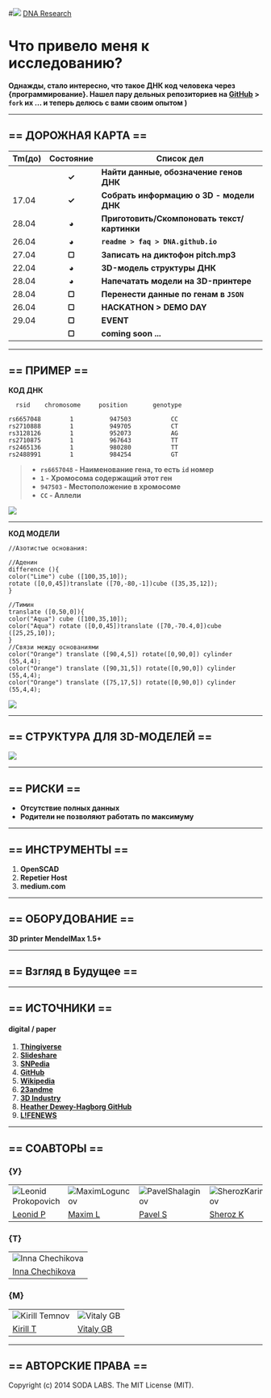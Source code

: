 #![](https://avatars3.githubusercontent.com/u/4658189?s=30) [ DNA Research](https://github.com/soda-io/DNA/)


# Что привело меня к исследованию? 

**Однажды, стало интересно, что такое ДНК код человека через {программирование}. 
Нашел пару дельных репозиториев на [GitHub](https://github.com) > `fork` их ... и теперь делюсь с вами своим опытом )**

***

## == ДОРОЖНАЯ КАРТА ==

|Tm(до)         | Состояние    |  Список дел                            |
|:--------------|:------------:|----------------------------------------|
|               |  **✓**       |**Найти данные, обозначение генов ДНК** |
|      17.04    |  **✓**       |**Собрать информацию о 3D - модели ДНК**|
|      28.04    |  **◕**       |**Приготовить/Скомпоновать текст/картинки**|
|      26.04    |  **◕**       |**`readme > faq > DNA.github.io`**      |
|      27.04    |  **▢**       |**Записать на диктофон pitch.mp3**      |
|      22.04    |  **◕**       |**3D-модель структуры ДНК**             | 
|      28.04    |  **◕**       |**Напечатать модели на 3D-принтере**    |
|      28.04    |  **▢**       |**Перенести данные по генам в `JSON`**  |
|	     26.04    |  **▢**       |**HACKATHON > DEMO DAY**                |
|      29.04    |  **▢**       |**EVENT**                               |
|               |  **▢**       |**coming soon ...**                     |

***

## == ПРИМЕР ==

**КОД ДНК**

```
  rsid    chromosome     position       genotype      
  
rs6657048	     1	        947503	         CC
rs2710888	     1	        949705	         CT
rs3128126	     1	        952073	         AG
rs2710875	     1	        967643	         TT
rs2465136	     1	        980280	         TT
rs2488991	     1	        984254	         GT
```

>* **`rs6657048` - Наименование гена, то есть `id` номер**
>* **`1` - Хромосома содержащий этот ген**
>* **`947503` -  Местоположение в хромосоме**
>* **`CC` - Аллели**

![](https://github.com/soda-io/DNA/blob/master/Img/3D/manu.jpg?raw=true)

***

**КОД МОДЕЛИ** 

```
//Азотистые основания:

//Аденин
difference (){
color("Lime") cube ([100,35,10]);
rotate ([0,0,45])translate ([70,-80,-1])cube ([35,35,12]);
}

//Тимин
translate ([0,50,0]){
color("Aqua") cube ([100,35,10]);
color("Aqua") rotate ([0,0,45])translate ([70,-70.4,0])cube ([25,25,10]);
}
//Связи между основаниями
color("Orange") translate ([90,4,5]) rotate([0,90,0]) cylinder (55,4,4);
color("Orange") translate ([90,31,5]) rotate([0,90,0]) cylinder (55,4,4);
color("Orange") translate ([75,17,5]) rotate([0,90,0]) cylinder (55,4,4);
```

![](https://github.com/soda-io/DNA.research/blob/master/Img/3D/Adenin__Timin.png?raw=true)

***

## == CТРУКТУРА ДЛЯ 3D-МОДЕЛЕЙ ==

![](https://github.com/soda-io/DNA.research/blob/master/Img/docs/dna4.jpg?raw=true)


***

## == РИСКИ ==

* **Отсутствие полных данных**
* **Родители не позволяют работать по максимуму**
***

## == ИНСТРУМЕНТЫ ==
 1. **OpenSCAD**
 2. **Repetier Host**
 3. **medium.com**

***

## == ОБОРУДОВАНИЕ ==
**3D printer MendelMax 1.5+**

***

## == Взгляд в Будущее ==

***

## == ИСТОЧНИКИ ==
 
####  digital / paper
 
 1. **[Thingiverse](http://www.thingiverse.com/thing:298475/#files)**
 1. **[Slideshare](http://www.slideshare.net/sheriakosh/ss-33235731)**
 1. **[SNPedia](www.snpedia.com)**
 1. **[GitHub](https://github.com)**
 1. **[Wikipedia](http://ru.wikipedia.org/wiki/%D0%94%D0%B5%D0%B7%D0%BE%D0%BA%D1%81%D0%B8%D1%80%D0%B8%D0%B1%D0%BE%D0%BD%D1%83%D0%BA%D0%BB%D0%B5%D0%B8%D0%BD%D0%BE%D0%B2%D0%B0%D1%8F_%D0%BA%D0%B8%D1%81%D0%BB%D0%BE%D1%82%D0%B0)**
 1. **[23andme](www.23andme.com)**
 1. **[3D Industry](http://www.3dindustry.ru/article/571/)**
 2. **[Heather Dewey-Hagborg GitHub](https://github.com/hdeweyh/strangerVisions)**
 3. **[L!FENEWS](http://lifenews.ru/news/131474)**

***

## == СОАВТОРЫ ==


### {У}

|    |    |    |    |
|----|----|----|----|
|![Leonid Prokopovich](https://avatars2.githubusercontent.com/u/6639503?s=74)|![MaximLoguncov](https://avatars2.githubusercontent.com/u/3838734?s=74)|![PavelShalaginov](https://avatars0.githubusercontent.com/u/3833771?s=74)|![SherozKarimov](https://avatars0.githubusercontent.com/u/4226210?s=74)  
| [Leonid P](https://github.com/leonidprokopovich) | [Maxim L](https://github.com/MaximLoguncov) | [Pavel S](https://github.com/PavelShalaginov)|  [Sheroz K](https://github.com/SherozKarimov)  


### {Т}

|    |  
|----|
|![Inna Chechikova](https://pbs.twimg.com/profile_images/2351222123/4hkg9tbwsz8zzztcrqkf_bigger.jpeg)|
|[Inna Chechikova](https://twitter.com/Unsa2003)|

### {M}  

|    |    | 
|----|----|
|![Kirill Temnov](https://avatars1.githubusercontent.com/u/147170?s=74) | ![Vitaly GB](https://avatars0.githubusercontent.com/u/842476?s=74) |
|[Kirill T](https://github.com/KirillTemnov) |[Vitaly GB](https://github.com/VitalyGB)

***

## == АВТОРСКИЕ ПРАВА ==

Copyright (c) 2014 SODA LABS. The MIT License (MIT).
